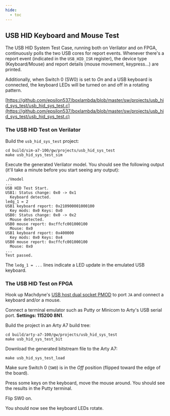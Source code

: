 ```yaml
---
hide:
  - toc
---
```


## USB HID Keyboard and Mouse Test

The USB HID System Test Case, running both on Verilator and on FPGA, continuously polls the two USB cores for report events. Whenever there's a report event (indicated in the `USB_HID_ISR` register), the device type (Keyboard/Mouse) and report details (mouse movement, keypress...) are printed.

Additionally, when Switch 0 (SW0) is set to *On* and a USB keyboard is connected, the keyboard LEDs will be turned on and off in a rotating pattern.

[https://github.com/epsilon537/boxlambda/blob/master/sw/projects/usb_hid_sys_test/usb_hid_sys_test.c](https://github.com/epsilon537/boxlambda/blob/master/sw/projects/usb_hid_sys_test/usb_hid_sys_test.c)

### The USB HID Test on Verilator

Build the `usb_hid_sys_test` project:

```
cd build/sim-a7-100/gw/projects/usb_hid_sys_test
make usb_hid_sys_test_sim
```

Execute the generated Verilator model. You should see the following output (it'll take a minute before you start seeing any output):

```
./Vmodel
...
USB HID Test Start.
USB1: Status change: 0x0 -> 0x1
  Keyboard detected.
ledg_1 = 2
USB1 keyboard report: 0x210900001000100
  Key mods: 0x0 Keys: 0x0
USB0: Status change: 0x0 -> 0x2
  Mouse detected.
USB0 mouse report: 0xcffcfc001000100
  Mouse: 0x0
USB1 keyboard report: 0x400000
  Key mods: 0x0 Keys: 0x4
USB0 mouse report: 0xcffcfc001000100
  Mouse: 0x0
...
Test passed.
```

The `ledg_1 = ...` lines indicate a LED update in the emulated USB keyboard.

### The USB HID Test on FPGA

Hook up Machdyne's [USB host dual socket PMOD](https://machdyne.com/product/usb-host-dual-socket-pmod/) to port `JA` and connect a keyboard and/or a mouse.

Connect a terminal emulator such as Putty or Minicom to Arty's USB serial port. **Settings: 115200 8N1**.

Build the project in an Arty A7 build tree:

```
cd build/arty-a7-100/gw/projects/usb_hid_sys_test
make usb_hid_sys_test_bit
```

Download the generated bitstream file to the Arty A7:

```
make usb_hid_sys_test_load
```

Make sure Switch 0 (`SW0`) is in the *Off* position (flipped toward the edge of the board).

Press some keys on the keyboard, move the mouse around. You should see the results in the Putty terminal.

Flip SW0 on.

You should now see the keyboard LEDs rotate.

